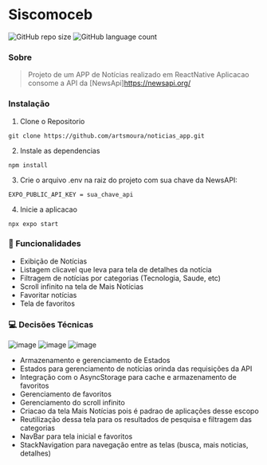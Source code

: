 # Siscomoceb

![GitHub repo size](https://img.shields.io/github/repo-size/artsmoura/noticias_app)
![GitHub language count](https://img.shields.io/github/languages/count/artsmoura/noticias_app)

### Sobre

> Projeto de um APP de Notícias realizado em ReactNative
> Aplicacao consome a API da [NewsApi]<https://newsapi.org/>

### Instalação

1. Clone o Repositorio
```shell
git clone https://github.com/artsmoura/noticias_app.git
```

2. Instale as dependencias

```shell
npm install
```

3. Crie o arquivo .env na raiz do projeto com sua chave da NewsAPI:
```shell
EXPO_PUBLIC_API_KEY = sua_chave_api
```

4. Inicie a aplicacao
```shell
npx expo start
```

### 🔨 Funcionalidades

- Exibição de Notícias
- Listagem clicavel que leva para tela de detalhes da notícia
- Filtragem de notícias por categorias (Tecnologia, Saude, etc)
- Scroll infinito na tela de Mais Notícias
- Favoritar notícias 
- Tela de favoritos

### 💻 Decisões Técnicas

![image](https://img.shields.io/badge/Expo-000000?logo=Expo&logoColor=white)
![image](https://img.shields.io/badge/-React_Native-05122A?style=flat&logo=react)
![image](https://shields.io/badge/TypeScript-3178C6?logo=TypeScript&logoColor=FFF&style=flat-square)
 - Armazenamento e gerenciamento de Estados
 - Estados para gerenciamento de notícias orinda das requisições da API
 - Integração com o AsyncStorage para cache e armazenamento de favoritos
 - Gerenciamento de favoritos
 - Gerenciamento do scroll infinito
 - Criacao da tela Mais Notícias pois é padrao de aplicações desse escopo
 - Reutilização dessa tela para os resultados de pesquisa e filtragem das categorias
 - NavBar para tela inicial e favoritos
 - StackNavigation para navegação entre as telas (busca, mais noticias, detalhes)